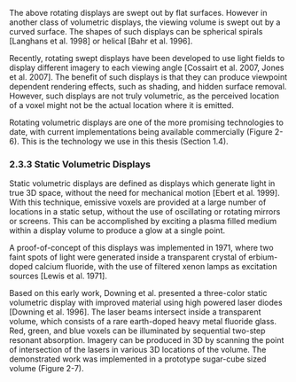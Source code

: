 The above rotating displays are swept out by flat surfaces. However in another class of volumetric displays, the viewing volume is swept out by a curved surface. The shapes of such displays can be spherical spirals [Langhans et al. 1998] or helical [Bahr et al. 1996].

Recently, rotating swept displays have been developed to use light fields to display different imagery to each viewing angle [Cossairt et al. 2007, Jones et al. 2007]. The benefit of such displays is that they can produce viewpoint dependent rendering effects, such as shading, and hidden surface removal. However, such displays are not truly volumetric, as the perceived location of a voxel might not be the actual location where it is emitted.

Rotating volumetric displays are one of the more promising technologies to date, with current implementations being available commercially (Figure 2-6). This is the technology we use in this thesis (Section 1.4).

### 2.3.3 Static Volumetric Displays

Static volumetric displays are defined as displays which generate light in true 3D space, without the need for mechanical motion [Ebert et al. 1999]. With this technique, emissive voxels are provided at a large number of locations in a static setup, without the use of oscillating or rotating mirrors or screens. This can be accomplished by exciting a plasma filled medium within a display volume to produce a glow at a single point.

A proof-of-concept of this displays was implemented in 1971, where two faint spots of light were generated inside a transparent crystal of erbium-doped calcium fluoride, with the use of filtered xenon lamps as excitation sources [Lewis et al. 1971].

Based on this early work, Downing et al. presented a three-color static volumetric display with improved material using high powered laser diodes [Downing et al. 1996]. The laser beams intersect inside a transparent volume, which consists of a rare earth-doped heavy metal fluoride glass. Red, green, and blue voxels can be illuminated by sequential two-step resonant absorption. Imagery can be produced in 3D by scanning the point of intersection of the lasers in various 3D locations of the volume. The demonstrated work was implemented in a prototype sugar-cube sized volume (Figure 2-7).